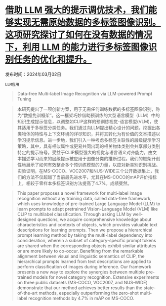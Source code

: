 # [借助 LLM 强大的提示调优技术，我们能够实现无需原始数据的多标签图像识别。这项研究探讨了如何在没有数据的情况下，利用 LLM 的能力进行多标签图像识别任务的优化和提升。](https://arxiv.org/abs/2403.01209)

发布时间：2024年03月02日

`LLM应用`

> Data-free Multi-label Image Recognition via LLM-powered Prompt Tuning

> 本研究提出了一项创新方案，用于无需任何训练数据的多标签图像识别，称为“数据免训框架”。这一框架巧妙借助预训练的大型语言模型（LLM）中的知识生成提示信息，以调整如CLIP这样的预训练视觉-语言模型(VLM)，使其适用于多标签分类任务。我们通过向LLM提出精心设计的问题，挖掘出各类物体的特性与上下文环境的详尽知识，并将其转化为有价值的文本描述以学习提示信息。进一步地，我们引入一种考虑多标签关联性的层级提示学习策略，其中，具有相似属性或更易共同出现的相关物体类别会共享部分类别特定的提示符号。受益于CLIP模型强大的视觉与语言语义对齐能力，由文本描述学习而来的层级提示被应用于图像分类的推断过程。我们的框架开创性地展示了如何有效整合多个预训练模型的力量，以应对新类别识别挑战。实验证明，在MS-COCO、VOC2007和NUS-WIDE三个公开数据集上，我们的方法不仅超越了当前最先进水平，尤其在MS-COCO的mAP评价指标上，相较于零样本多标签识别方法提高了4.7%，成绩斐然。

> This paper proposes a novel framework for multi-label image recognition without any training data, called data-free framework, which uses knowledge of pre-trained Large Language Model (LLM) to learn prompts to adapt pretrained Vision-Language Model (VLM) like CLIP to multilabel classification. Through asking LLM by well-designed questions, we acquire comprehensive knowledge about characteristics and contexts of objects, which provides valuable text descriptions for learning prompts. Then we propose a hierarchical prompt learning method by taking the multi-label dependency into consideration, wherein a subset of category-specific prompt tokens are shared when the corresponding objects exhibit similar attributes or are more likely to co-occur. Benefiting from the remarkable alignment between visual and linguistic semantics of CLIP, the hierarchical prompts learned from text descriptions are applied to perform classification of images during inference. Our framework presents a new way to explore the synergies between multiple pre-trained models for novel category recognition. Extensive experiments on three public datasets (MS-COCO, VOC2007, and NUS-WIDE) demonstrate that our method achieves better results than the state-of-the-art methods, especially outperforming the zero-shot multi-label recognition methods by 4.7% in mAP on MS-COCO.
